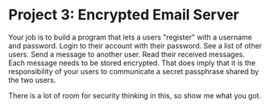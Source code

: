 # Project 3: Encrypted Email Server
Your job is to build a program that lets a users "register" with a username and password. Login to their account with their password. See a list of other users. Send a message to another user. Read their received messages. Each message needs to be stored encrypted. That does imply that it is the responsibility of your users to communicate a secret passphrase shared by the two users.

There is a lot of room for security thinking in this, so show me what you got.
